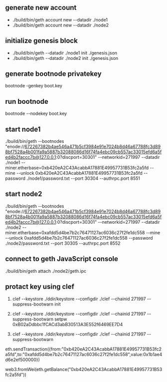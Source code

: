 ## generate new account
- ./build/bin/geth account new --datadir ./node1 
- ./build/bin/geth account new --datadir ./node2 
## initialize genesis block
- ./build/bin/geth --datadir ./node1 init ./genesis.json   
- ./build/bin/geth --datadir ./node2 init ./genesis.json   


## generate bootnode privatekey
bootnode -genkey boot.key

## run bootnode
bootnode --nodekey boot.key 



## start node1
./build/bin/geth --bootnodes "enode://672267382b4ae546a471b5cf3984e91e7024b8d46a67788fc3d898bf7528a4b001fa9a5887b32088086d16f74fa4ebc09cb557ac33015efd6a5fed4b2faccc7b@127.0.0.1:0?discport=30301"  --networkid=271997 --datadir ./node1  --miner.etherbase=0xb420eA2C43AcabbA17881E49957731B53fc2a5fd --mine --unlock 0xb420eA2C43AcabbA17881E49957731B53fc2a5fd --password ./node1/password.txt --port 30304  --authrpc.port 8551



## start node2
./build/bin/geth --bootnodes "enode://672267382b4ae546a471b5cf3984e91e7024b8d46a67788fc3d898bf7528a4b001fa9a5887b32088086d16f74fa4ebc09cb557ac33015efd6a5fed4b2faccc7b@127.0.0.1:0?discport=30301"  --networkid=271997 --datadir ./node2  --miner.etherbase=0xafdd5d4be7b2c76471127ac6036c27f2fe1dc558 --mine --unlock 0xafdd5d4be7b2c76471127ac6036c27f2fe1dc558 --password ./node2/password.txt --port 30305  --authrpc.port 8552

## connect to geth JavaScript console
./build/bin/geth attach ./node2/geth.ipc      




## protact key using clef
1. clef --keystore ./ddir/keystore --configdir ./clef --chainid 271997 --suppress-bootwarn init

2. clef --keystore ./ddir/keystore --configdir ./clef --chainid 271997 --suppress-bootwarn setpw 0xB02aDdbbc1fCACd3abB30513A3E552f6469EE7D4   

3. clef --keystore ./ddir/keystore --configdir ./clef --chainid 271997 --suppress-bootwarn




eth.sendTransaction({from:"0xb420eA2C43AcabbA17881E49957731B53fc2a5fd",to:"0xafdd5d4be7b2c76471127ac6036c27f2fe1dc558",value:0x1b1ae4d6e2ef500000})

web3.fromWei(eth.getBalance("0xb420eA2C43AcabbA17881E49957731B53fc2a5fd"))